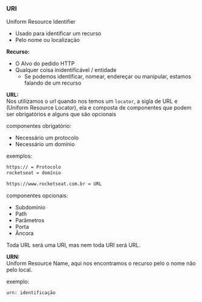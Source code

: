 ### URI
Uniform Resource Identifier
- Usado para identificar um recurso
- Pelo nome ou localização

**Recurso:**
- O Alvo do pedido HTTP
- Qualquer coisa inidentificável / entidade
    - Se podemos identificar, nomear, endereçar ou manipular, estamos falando de um recurso

**URL:**  
Nos utilizamos o url quando nos temos um `locator`, a sigla de URL e (Uniform Resource Locator), ela e composta de componentes que podem ser obrigatórios e alguns que são opcionais

componentes obrigatório:
- Necessário um protocolo
- Necessário um domínio

exemplos:

```bash
https:// = Protocolo
rocketseat = domínio

https://www.rocketseat.com.br = URL
```

componentes opcionais:
- Subdomínio
- Path
- Parâmetros
- Porta
- Âncora



Toda URL será uma URI, mas nem toda URI será URL.

**URN:**  
Uniform Resource Name, aqui nos encontramos o recurso pelo o nome não pelo local.

exemplo:
```bash
urn: identificação
```